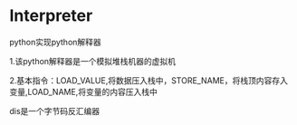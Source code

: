 # Interpreter
python实现python解释器

1.该python解释器是一个模拟堆栈机器的虚拟机

2.基本指令：LOAD_VALUE,将数据压入栈中，STORE_NAME，将栈顶内容存入变量,LOAD_NAME,将变量的内容压入栈中

dis是一个字节码反汇编器
